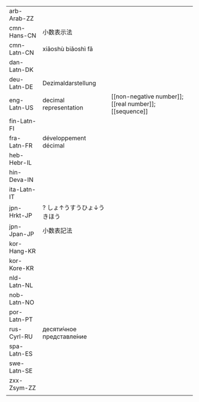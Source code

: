 | | | |
|-|-|-|
| arb-Arab-ZZ |  |  |
| cmn-Hans-CN | 小数表示法 |  |
| cmn-Latn-CN | xiǎoshù biǎoshì fǎ |  |
| dan-Latn-DK |  |  |
| deu-Latn-DE | Dezimaldarstellung |  |
| eng-Latn-US | decimal representation | [[non-negative number]]; [[real number]]; [[sequence]] |
| fin-Latn-FI |  |  |
| fra-Latn-FR | développement décimal |  |
| heb-Hebr-IL |  |  |
| hin-Deva-IN |  |  |
| ita-Latn-IT |  |  |
| jpn-Hrkt-JP | ? しょ↑うすうひょ↓うきほう |  |
| jpn-Jpan-JP | 小数表記法 |  |
| kor-Hang-KR |  |  |
| kor-Kore-KR |  |  |
| nld-Latn-NL |  |  |
| nob-Latn-NO |  |  |
| por-Latn-PT |  |  |
| rus-Cyrl-RU | десяти́чное представле́ние |  |
| spa-Latn-ES |  |  |
| swe-Latn-SE |  |  |
| zxx-Zsym-ZZ |  |  |
|  |  |  |
